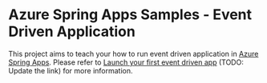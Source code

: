 # Azure Spring Apps Samples - Event Driven Application

This project aims to teach your how to run event driven application in [Azure Spring Apps](https://learn.microsoft.com/en-us/azure/spring-apps/overview). Please refer to [Launch your first event driven app](.) (TODO: Update the link) for more information.
